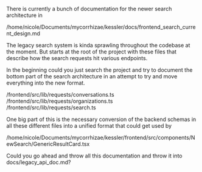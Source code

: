 There is currently a bunch of documentation for the newer search architecture in 

/home/nicole/Documents/mycorrhizae/kessler/docs/frontend_search_current_design.md

The legacy search system is kinda sprawling throughout the codebase at the moment. But starts at the root of the project with these files that describe how the search requests hit various endpoints.

In the beginning could you just search the project and try to document the bottom part of the search architecture in an attempt to try and move everything into the new format.

/frontend/src/lib/requests/conversations.ts
/frontend/src/lib/requests/organizations.ts
/frontend/src/lib/requests/search.ts

One big part of this is the necessary conversion of the backend schemas in all these different files into a unified format that could get used by 

/home/nicole/Documents/mycorrhizae/kessler/frontend/src/components/NewSearch/GenericResultCard.tsx

Could you go ahead and throw all this documentation and throw it into docs/legacy_api_doc.md?
